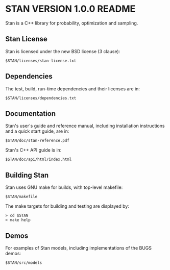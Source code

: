 # STAN VERSION 1.0.0 README

Stan is a C++ library for probability, optimization and sampling.

 
## Stan License

Stan is licensed under the new BSD license (3 clause):

```
$STAN/licenses/stan-license.txt
```

## Dependencies

The test, build, run-time dependencies and their licenses are in:

```
$STAN/licenses/dependencies.txt
```

## Documentation

Stan's user's guide and reference manual, including installation 
instructions and a quick start guide, are in:

```
$STAN/doc/stan-reference.pdf
```

Stan's C++ API guide is in:

```
$STAN/doc/api/html/index.html
```

## Building Stan

Stan uses GNU make for builds, with top-level makefile:

```
$STAN/makefile
```

The make targets for building and testing are displayed by:

```console
> cd $STAN
> make help
```

## Demos

For examples of Stan models, including implementations of the BUGS demos:

```
$STAN/src/models
```

